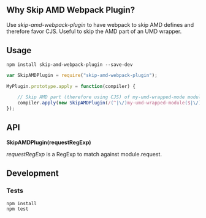 ## Why Skip AMD Webpack Plugin?

Use *skip-amd-webpack-plugin* to have webpack to skip AMD defines and therefore
favor CJS. Useful to skip the AMD part of an UMD wrapper.

## Usage

    npm install skip-amd-webpack-plugin --save-dev

```js
var SkipAMDPlugin = require("skip-amd-webpack-plugin");

MyPlugin.prototype.apply = function(compiler) {

    // Skip AMD part (therefore using CJS) of my-umd-wrapped-mode module.
    compiler.apply(new SkipAMDPlugin(/(^|\/)my-umd-wrapped-module($|\/)/));
});
```

## API

**SkipAMDPlugin(requestRegExp)**

*requestRegExp* is a RegExp to match against module.request.

## Development

### Tests

    npm install
    npm test
